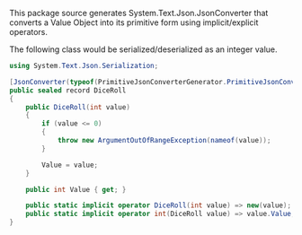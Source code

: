 This package source generates System.Text.Json.JsonConverter 
that converts a Value Object into its primitive form 
using implicit/explicit operators.

The following class would be serialized/deserialized as an integer value.
```csharp
using System.Text.Json.Serialization;

[JsonConverter(typeof(PrimitiveJsonConverterGenerator.PrimitiveJsonConverterFactory))]
public sealed record DiceRoll
{
    public DiceRoll(int value)
    {
        if (value <= 0)
        {
            throw new ArgumentOutOfRangeException(nameof(value));
        }

        Value = value;
    }

    public int Value { get; }

    public static implicit operator DiceRoll(int value) => new(value);
    public static implicit operator int(DiceRoll value) => value.Value;
}
```